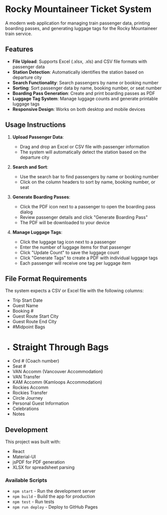 # Rocky Mountaineer Ticket System

A modern web application for managing train passenger data, printing boarding passes, and generating luggage tags for the Rocky Mountaineer train service.

## Features

- **File Upload**: Supports Excel (.xlsx, .xls) and CSV file formats with passenger data
- **Station Detection**: Automatically identifies the station based on departure city
- **Search Functionality**: Search passengers by name or booking number
- **Sorting**: Sort passenger data by name, booking number, or seat number
- **Boarding Pass Generation**: Create and print boarding passes as PDF
- **Luggage Tag System**: Manage luggage counts and generate printable luggage tags
- **Responsive Design**: Works on both desktop and mobile devices

## Usage Instructions

1. **Upload Passenger Data**: 
   - Drag and drop an Excel or CSV file with passenger information
   - The system will automatically detect the station based on the departure city

2. **Search and Sort**:
   - Use the search bar to find passengers by name or booking number
   - Click on the column headers to sort by name, booking number, or seat

3. **Generate Boarding Passes**:
   - Click the PDF icon next to a passenger to open the boarding pass dialog
   - Review passenger details and click "Generate Boarding Pass"
   - The PDF will be downloaded to your device

4. **Manage Luggage Tags**:
   - Click the luggage tag icon next to a passenger
   - Enter the number of luggage items for that passenger
   - Click "Update Count" to save the luggage count
   - Click "Generate Tags" to create a PDF with individual luggage tags
   - Each passenger will receive one tag per luggage item

## File Format Requirements

The system expects a CSV or Excel file with the following columns:
- Trip Start Date
- Guest Name
- Booking #
- Guest Route Start City
- Guest Route End City
- #Midpoint Bags
- # Straight Through Bags
- Ord # (Coach number)
- Seat #
- VAN Accomm (Vancouver Accommodation)
- VAN Transfer
- KAM Accomm (Kamloops Accommodation)
- Rockies Accomm
- Rockies Transfer
- Circle Journey
- Personal Guest Information
- Celebrations
- Notes

## Development

This project was built with:
- React
- Material-UI
- jsPDF for PDF generation
- XLSX for spreadsheet parsing

### Available Scripts

- `npm start` - Run the development server
- `npm build` - Build the app for production
- `npm test` - Run tests
- `npm run deploy` - Deploy to GitHub Pages

